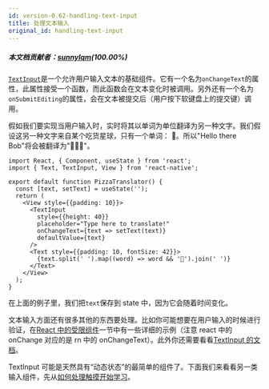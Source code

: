 ```yaml
---
id: version-0.62-handling-text-input
title: 处理文本输入
original_id: handling-text-input
---
```


##### 本文档贡献者：[sunnylqm](https://github.com/search?q=sunnylqm%40qq.com+in%3Aemail&type=Users)(100.00%)

[`TextInput`](textinput.md#content)是一个允许用户输入文本的基础组件。它有一个名为`onChangeText`的属性，此属性接受一个函数，而此函数会在文本变化时被调用。另外还有一个名为`onSubmitEditing`的属性，会在文本被提交后（用户按下软键盘上的提交键）调用。

假如我们要实现当用户输入时，实时将其以单词为单位翻译为另一种文字。我们假设这另一种文字来自某个吃货星球，只有一个单词： 🍕。所以"Hello there Bob"将会被翻译为"🍕🍕🍕"。

```SnackPlayer
import React, { Component, useState } from 'react';
import { Text, TextInput, View } from 'react-native';

export default function PizzaTranslator() {
  const [text, setText] = useState('');
  return (
    <View style={{padding: 10}}>
      <TextInput
        style={{height: 40}}
        placeholder="Type here to translate!"
        onChangeText={text => setText(text)}
        defaultValue={text}
      />
      <Text style={{padding: 10, fontSize: 42}}>
        {text.split(' ').map((word) => word && '🍕').join(' ')}
      </Text>
    </View>
  );
}
```

在上面的例子里，我们把`text`保存到 state 中，因为它会随着时间变化。

文本输入方面还有很多其他的东西要处理。比如你可能想要在用户输入的时候进行验证，在[React 中的受限组件](https://doc.react-china.org/docs/forms.html#%E5%8F%97%E6%8E%A7%E7%BB%84%E4%BB%B6)一节中有一些详细的示例（注意 react 中的 onChange 对应的是 rn 中的 onChangeText）。此外你还需要看看[TextInput 的文档](textinput.md)。

TextInput 可能是天然具有“动态状态”的最简单的组件了。下面我们来看看另一类输入组件，先从[如何处理触摸开始学习](handling-touches.md)。
